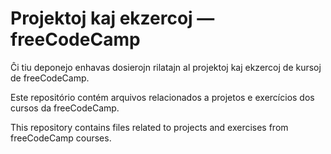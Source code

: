 # Projektoj kaj ekzercoj — freeCodeCamp

Ĉi tiu deponejo enhavas dosierojn rilatajn al projektoj kaj ekzercoj de kursoj de freeCodeCamp.

Este repositório contém arquivos relacionados a projetos e exercícios dos cursos da freeCodeCamp.

This repository contains files related to projects and exercises from freeCodeCamp courses.
